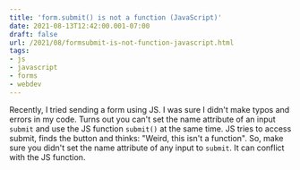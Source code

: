 ```yaml
---
title: 'form.submit() is not a function (JavaScript)'
date: 2021-08-13T12:42:00.001-07:00
draft: false
url: /2021/08/formsubmit-is-not-function-javascript.html
tags: 
- js
- javascript
- forms
- webdev
---
```


Recently, I tried sending a form using JS. I was sure I didn't make typos and errors in my code. Turns out you can't set the name attribute of an input `submit` and use the JS function `submit()` at the same time. JS tries to access submit, finds the button and thinks: "Weird, this isn't a function". So, make sure you didn't set the name attribute of any input to `submit`. It can conflict with the JS function.